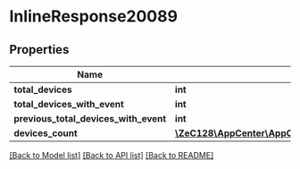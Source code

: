 # InlineResponse20089

## Properties
Name | Type | Description | Notes
------------ | ------------- | ------------- | -------------
**total_devices** | **int** |  | [optional] 
**total_devices_with_event** | **int** |  | [optional] 
**previous_total_devices_with_event** | **int** |  | [optional] 
**devices_count** | [**\ZeC128\AppCenter\AppCenterApi\InlineResponse20081[]**](InlineResponse20081.md) |  | [optional] 

[[Back to Model list]](../README.md#documentation-for-models) [[Back to API list]](../README.md#documentation-for-api-endpoints) [[Back to README]](../README.md)


